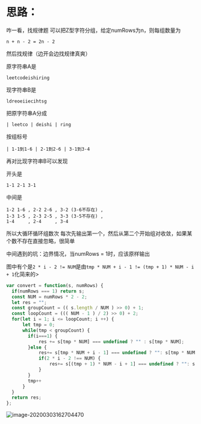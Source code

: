 # 思路：
咋一看，找规律题
可以把Z型字符分组，给定numRows为n，则每组数量为

```
n + n - 2 = 2n - 2
```
然后找规律（边开会边找规律真爽）

原字符串A是


```
leetcodeishiring
```


现字符串B是


```
ldreoeiiecihtsg
```


把原字符串A分成 

```
| leetco | deishi | ring
```
按组标号

```
| 1-1到1-6 | 2-1到2-6 | 3-1到3-4
```
再对比现字符串B可以发现

开头是


```
1-1 2-1 3-1
```

中间是

```
1-2 1-6 , 2-2 2-6 , 3-2 (3-6不存在) ,
1-3 1-5 , 2-3 2-5 , 3-3 (3-5不存在) ,
1-4     , 2-4     , 3-4
```

所以大循环循环组数次
每次先输出第一个，然后从第二个开始组对收敛，如果某个数不存在直接忽略，很简单



中间遇到的坑：边界情况，当numRows = 1时，应该原样输出



图中有个是`2 * i - 2 != NUM`是由`tmp * NUM + i - 1 != (tmp + 1) * NUM - i + 1`化简来的> 

```javascript
var convert = function(s, numRows) {
  if(numRows === 1) return s;
  const NUM = numRows * 2 - 2;
  let res = "";
  const groupCount = (( s.length / NUM ) >> 0) + 1; 
  const loopCount = ((( NUM - 1 ) / 2) >> 0) + 2; 
  for(let i = 1; i <= loopCount; i ++) {
      let tmp = 0;
      while(tmp < groupCount) {
        if(i===1) {
            res += s[tmp * NUM] === undefined ? "" : s[tmp * NUM];
        }else {
            res+= s[tmp * NUM + i - 1] === undefined ? "": s[tmp * NUM + i - 1];
            if(2 * i - 2 !== NUM) {
                res+= s[(tmp + 1) * NUM - i + 1] === undefined ? "": s[(tmp + 1) * NUM - i + 1];
            }
        }
        tmp++
      }
  }
  return res;
};
```

![image-20200303162704470](C:\Users\Max\AppData\Roaming\Typora\typora-user-images\image-20200303162704470.png)